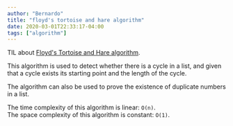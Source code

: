 ```yaml
---
author: "Bernardo"
title: "floyd's tortoise and hare algorithm"
date: 2020-03-01T22:33:17-04:00
tags: ["algorithm"]
---
```


TIL about [Floyd's Tortoise and Hare algorithm](https://en.wikipedia.org/wiki/Cycle_detection#Floyd's_Tortoise_and_Hare).

This algorithm is used to detect whether there is a cycle in a list, and given
that a cycle exists its starting point and the length of the cycle.

The algorithm can also be used to prove the existence of duplicate numbers in a
list.

The time complexity of this algorithm is linear: `O(n)`.<br/>
The space complexity of this algorithm is constant: `O(1)`.
